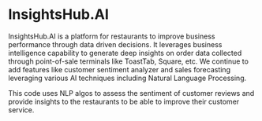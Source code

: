 # InsightsHub.AI

InsightsHub.AI is a platform for restaurants to improve business performance through data driven decisions. It leverages business intelligence capability to generate deep insights on order data collected through point-of-sale terminals like ToastTab, Square, etc. We continue to add features like customer sentiment analyzer and sales forecasting leveraging various AI techniques including Natural Language Processing.

This code uses NLP algos to assess the sentiment of customer reviews and provide insights to the restaurants to be able to improve their customer service. 
